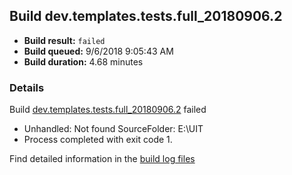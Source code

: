 ## Build dev.templates.tests.full_20180906.2
- **Build result:** `failed`
- **Build queued:** 9/6/2018 9:05:43 AM
- **Build duration:** 4.68 minutes
### Details
Build [dev.templates.tests.full_20180906.2](https://winappstudio.visualstudio.com/web/build.aspx?pcguid=a4ef43be-68ce-4195-a619-079b4d9834c2&builduri=vstfs%3a%2f%2f%2fBuild%2fBuild%2f26210) failed

+ Unhandled: Not found SourceFolder: E:\UIT
+ Process completed with exit code 1.

Find detailed information in the [build log files](https://uwpctdiags.blob.core.windows.net/buildlogs/dev.templates.tests.full_20180906.2_logs.zip)
